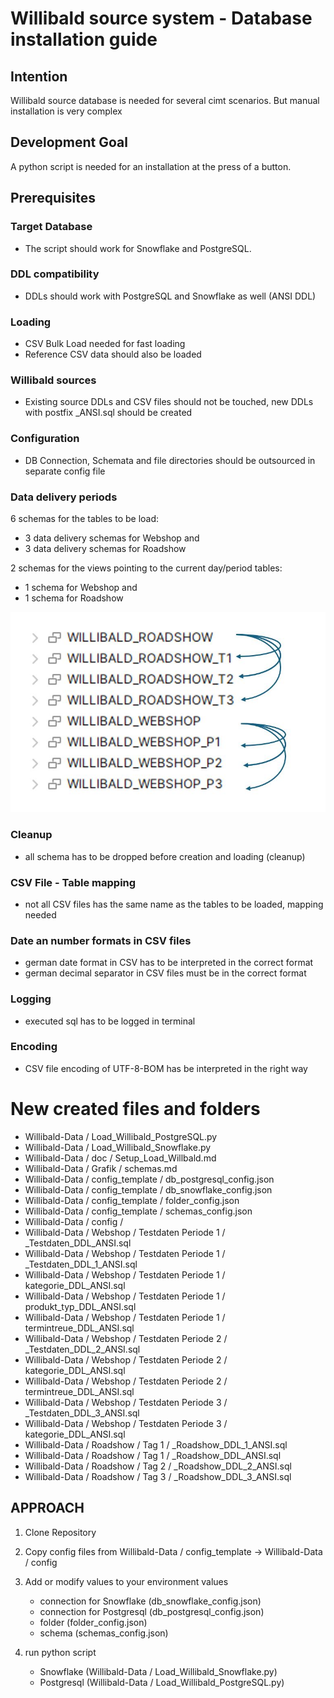 # Willibald source system - Database installation guide

## Intention 
Willibald  source database is needed for several cimt scenarios. But manual installation is very complex


## Development Goal
A python script is needed for an installation at the press of a button.


## Prerequisites

### Target Database 
- The script should work for Snowflake and PostgreSQL.

### DDL compatibility
- DDLs should work with PostgreSQL and Snowflake as well (ANSI DDL)

### Loading 
- CSV Bulk Load needed for fast loading
- Reference CSV data should also be loaded

### Willibald sources
- Existing source DDLs and CSV files should not be touched, new DDLs with postfix _ANSI.sql should be created

### Configuration
- DB Connection, Schemata and file directories should be outsourced in separate config file

### Data delivery periods
6 schemas for the tables to be load:
 -  3 data delivery schemas for Webshop and 
 -  3 data delivery schemas for Roadshow 

2 schemas for the views pointing to the current day/period tables:
 -  1 schema for Webshop and
 -  1 schema for Roadshow 
  
![Schema_picture](Grafik/schemas.png)

### Cleanup
- all schema has to be dropped before creation and loading (cleanup) 

### CSV File - Table mapping
- not all CSV files has the same name as the tables to be loaded, mapping needed

### Date an number formats in CSV files
- german date format in CSV has to be interpreted in the correct format
- german decimal separator in CSV files must be  in the correct format

### Logging
- executed sql  has to be logged in terminal 

### Encoding
- CSV file encoding of UTF-8-BOM has be interpreted in the right way


# New created files and folders
- Willibald-Data / Load_Willibald_PostgreSQL.py
- Willibald-Data / Load_Willibald_Snowflake.py
- Willibald-Data / doc / Setup_Load_Willbald.md
- Willibald-Data / Grafik / schemas.md
- Willibald-Data / config_template / db_postgresql_config.json
- Willibald-Data / config_template / db_snowflake_config.json
- Willibald-Data / config_template / folder_config.json
- Willibald-Data / config_template / schemas_config.json
- Willibald-Data / config /
- Willibald-Data / Webshop / Testdaten Periode 1 / _Testdaten_DDL_ANSI.sql
- Willibald-Data / Webshop / Testdaten Periode 1 / _Testdaten_DDL_1_ANSI.sql
- Willibald-Data / Webshop / Testdaten Periode 1 / kategorie_DDL_ANSI.sql
- Willibald-Data / Webshop / Testdaten Periode 1 / produkt_typ_DDL_ANSI.sql
- Willibald-Data / Webshop / Testdaten Periode 1 / termintreue_DDL_ANSI.sql
- Willibald-Data / Webshop / Testdaten Periode 2 / _Testdaten_DDL_2_ANSI.sql
- Willibald-Data / Webshop / Testdaten Periode 2 / kategorie_DDL_ANSI.sql
- Willibald-Data / Webshop / Testdaten Periode 2 / termintreue_DDL_ANSI.sql
- Willibald-Data / Webshop / Testdaten Periode 3 / _Testdaten_DDL_3_ANSI.sql
- Willibald-Data / Webshop / Testdaten Periode 3 / kategorie_DDL_ANSI.sql
- Willibald-Data / Roadshow / Tag 1 / _Roadshow_DDL_1_ANSI.sql
- Willibald-Data / Roadshow / Tag 1 / _Roadshow_DDL_ANSI.sql
- Willibald-Data / Roadshow / Tag 2 / _Roadshow_DDL_2_ANSI.sql
- Willibald-Data / Roadshow / Tag 3 / _Roadshow_DDL_3_ANSI.sql


## APPROACH
1. Clone Repository

2. Copy config files from
   Willibald-Data / config_template -> Willibald-Data / config 
   
3. Add or modify values to  your environment values
   - connection for Snowflake (db_snowflake_config.json)
   - connection for Postgresql (db_postgresql_config.json)
   - folder (folder_config.json)
   - schema (schemas_config.json)
   
4. run python script
   
   - Snowflake  (Willibald-Data / Load_Willibald_Snowflake.py)
   - Postgresql (Willibald-Data / Load_Willibald_PostgreSQL.py)

